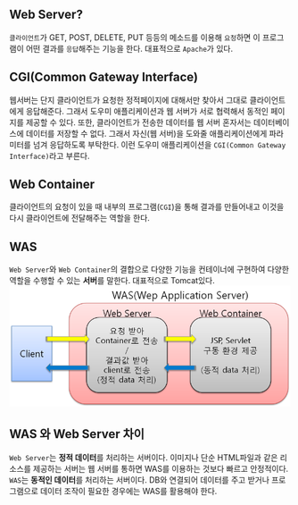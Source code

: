 ## Web Server?
`클라이언트`가 GET, POST, DELETE, PUT 등등의 메소드를 이용해 `요청`하면 이 프로그램이 어떤 결과를 `응답`해주는 기능을 한다. 대표적으로 `Apache`가 있다.

## CGI(Common Gateway Interface)
웹서버는 단지 클라이언트가 요청한 정적페이지에 대해서만 찾아서 그대로 클라이언트에게 응답해준다. 그래서 도우미 애플리케이션과 웹 서버가 서로 협력해서 동적인 페이지를 제공할 수 있다. 또한, 클라이언트가 전송한 데이터를 웹 서버 혼자서는 데이터베이스에 데이터를 저장할 수 없다. 그래서 자신(웹 서버)을 도와줄 애플리케이션에게 파라미터를 넘겨 응답하도록 부탁한다. 이런 도우미 애플리케이션을 `CGI(Common Gateway Interface)`라고 부른다.

## Web Container
클라이언트의 요청이 있을 때 내부의 프로그램(`CGI`)을 통해 결과를 만들어내고 이것을 다시 클라이언트에 전달해주는 역할을 한다.

## WAS
`Web Server`와 `Web Container`의 결합으로 다양한 기능을 컨테이너에 구현하여 다양한 역할을 수행할 수 있는 **서버**를 말한다. 대표적으로 Tomcat있다.
![Alt text](https://github.com/audrl1010/SpringAnalysis/blob/master/images/WAS.png)

## WAS 와 Web Server 차이
`Web Server`는 **정적 데이터**를 처리하는 서버이다. 이미지나 단순 HTML파일과 같은 리소스를 제공하는 서버는 웹 서버를 통하면 WAS를 이용하는 것보다 빠르고 안정적이다. `WAS`는 **동적인 데이터**를 처리하는 서버이다. DB와 연결되어 데이터를 주고 받거나 프로그램으로 데이터 조작이 필요한 경우에는 WAS를 활용해야 한다.
